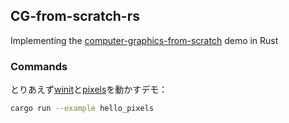 ## CG-from-scratch-rs

Implementing the [computer-graphics-from-scratch](https://github.com/ggambetta/computer-graphics-from-scratch) demo in Rust

### Commands

とりあえず[winit](https://github.com/rust-windowing/winit)と[pixels](https://github.com/parasyte/pixels)を動かすデモ：
```bash
cargo run --example hello_pixels
```
